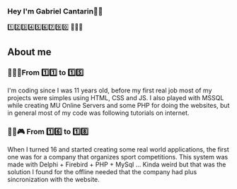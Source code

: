 ### Hey I'm Gabriel Cantarin🤘🏻
1️⃣2️⃣3️⃣4️⃣5️⃣6️⃣7️⃣9️⃣0️⃣ 🍼👶🏻
## About me

### 🍼👶🏻From 1️⃣1️⃣ to 1️⃣5️⃣
I'm coding since I was 11 years old, before my first real job most of my projects were simples using HTML, CSS and JS. I also played with MSSQL while creating MU Online Servers and some PHP for doing the websites, but in general most of my code was following tutorials on internet.

### 👦🏻🎮 From 1️⃣6️⃣ to 1️⃣8️⃣
When I turned 16 and started creating some real world applications, the first one was for a company that organizes sport competitions. This system was made with Delphi + Firebird + PHP + MySql ... Kinda weird but that was the solution I found for the offline needed that the company had plus sincronization with the website.



<!--
**gabrielcantarin/gabrielcantarin** is a ✨ _special_ ✨ repository because its `README.md` (this file) appears on your GitHub profile.

Here are some ideas to get you started:

- 🔭 I’m currently working on ...
- 🌱 I’m currently learning ...
- 👯 I’m looking to collaborate on ...
- 🤔 I’m looking for help with ...
- 💬 Ask me about ...
- 📫 How to reach me: ...
- 😄 Pronouns: ...
- ⚡ Fun fact: ...
-->
